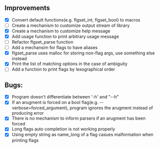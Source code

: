 ## Improvements
- [x] Convert default functions(e.g. flgset_int, flgset_bool) to macros
- [ ] Create a mechanism to customize output stream of library
- [x] Create a mechanism to customize help message
- [x] Add usage function to print arbitrary usage message
- [ ] Refactor flgset_parse function
- [ ] Add a mechansim for flags to have aliases
- [x] flgset_parse uses malloc for storing non-flag args, use something else instead
- [x] Print the list of matching options in the case of ambiguity
- [ ] Add a function to print flags by lexographical order

## Bugs:
- [x] Program doesn't differentiate between '-h' and "--h"
- [x] If an arugment is forced on a bool flag(e.g. --verbose=forced_argument), program ignores the arugment instead of producing error
- [x] There is no mechanism to inform parsers if an arugment has been forced
- [x] Long flags auto completion is not working properly
- [x] Using empty string as name_long of a flag casues malformation when printing flags
